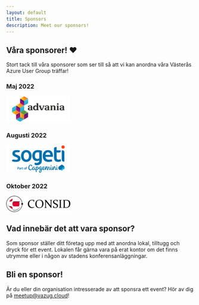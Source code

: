 ```yaml
---
layout: default
title: Sponsors
description: Meet our sponsors!
---
```


## Våra sponsorer! ❤️

Stort tack till våra sponsorer som ser till så att vi kan anordna våra Västerås Azure User Group träffar!

### Maj 2022

![Advania](./media/sponsors/advania.png "Advania")

### Augusti 2022

![Sogeti](./media/sponsors/sogeti.png "Sogeti")

### Oktober 2022

![Consid](./media/sponsors/consid.png "Consid")

## Vad innebär det att vara sponsor?

Som sponsor ställer ditt företag upp med att anordna lokal, tilltugg och dryck för ett event. Lokalen får gärna vara på erat kontor om det finns utrymme eller i någon av stadens konferensanläggningar.

## Bli en sponsor!

Är du eller din organisation intresserade av att sponsra ett event? Hör av dig på [meetup@vazug.cloud](mailto:meetup@vazug.cloud)!
